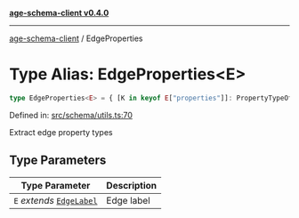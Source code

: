 [**age-schema-client v0.4.0**](../index.md)

***

[age-schema-client](../index.md) / EdgeProperties

# Type Alias: EdgeProperties\<E\>

```ts
type EdgeProperties<E> = { [K in keyof E["properties"]]: PropertyTypeOf<E["properties"][K]> };
```

Defined in: [src/schema/utils.ts:70](https://github.com/standardbeagle/ageSchemaClient/blob/main/src/schema/utils.ts#L70)

Extract edge property types

## Type Parameters

| Type Parameter | Description |
| ------ | ------ |
| `E` *extends* [`EdgeLabel`](../interfaces/EdgeLabel.md) | Edge label |
